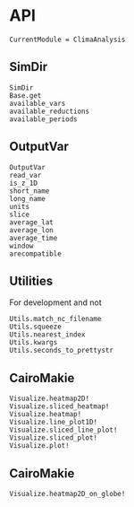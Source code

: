 # API

```@meta
CurrentModule = ClimaAnalysis
```

## SimDir

```@docs
SimDir
Base.get
available_vars
available_reductions
available_periods
```

## OutputVar

```@docs
OutputVar
read_var
is_z_1D
short_name
long_name
units
slice
average_lat
average_lon
average_time
window
arecompatible
```


## Utilities

For development and not

```@docs
Utils.match_nc_filename
Utils.squeeze
Utils.nearest_index
Utils.kwargs
Utils.seconds_to_prettystr
```

## CairoMakie

```@docs
Visualize.heatmap2D!
Visualize.sliced_heatmap!
Visualize.heatmap!
Visualize.line_plot1D!
Visualize.sliced_line_plot!
Visualize.sliced_plot!
Visualize.plot!
```

## CairoMakie

```@docs
Visualize.heatmap2D_on_globe!
```
